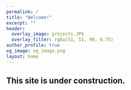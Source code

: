 ```yaml
---
permalink: /
title: "Welcome!"
excerpt: ""
header:
  overlay_image: projects.JPG
  overlay_filter: rgba(51, 51, 90, 0.75)
author_profile: true
og_image: og_image.png
layout: home
---
```


This site is under construction.
------